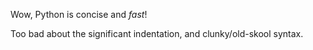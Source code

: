 Wow, Python is concise and _fast_!

Too bad about the significant indentation, and clunky/old-skool syntax.

